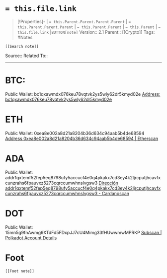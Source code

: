 # `= this.file.link`
>[!Properties]- | `= this.Parent.Parent.Parent.Parent` |  `= this.Parent.Parent.Parent` | `= this.Parent.Parent` | `= this.Parent` | `= this.file.link` |`BUTTON[note]` 
>Version:: 2.1
>Parent:: [[Crypto]]
>Tags: #Notes
```meta-bind-embed
[[Search note]]
```
Source:: 
Related To::
***
# BTC:
 Public Wallet: bc1qxawmdx076keu78vqtvk2ys5wly62dr5kmyd02e
[Address: bc1qxawmdx076keu78vqtvk2ys5wly62dr5kmyd02e](https://www.blockchain.com/explorer/addresses/btc/bc1qxawmdx076keu78vqtvk2ys5wly62dr5kmyd02e)
# ETH
 Public Wallet: 0xea8e002a8d21a8204b36d634c94aab5b4de68594
[Address 0xea8e002a8d21a8204b36d634c94aab5b4de68594 \| Etherscan](https://etherscan.io/address/0xea8e002a8d21a8204b36d634c94aab5b4de68594)

# ADA
 Public Wallet: addr1qxtemf52fep5eq8798ufy5accucf4e0q4pkakx7cd3ey4k2ljrcputjhcavfxcunzrahs6fpauvxz5273cqrccumwhnslvgsw3
[Dirección addr1qxtemf52fep5eq8798ufy5accucf4e0q4pkakx7cd3ey4k2ljrcputjhcavfxcunzrahs6fpauvxz5273cqrccumwhnslvgsw3 - Cardanoscan](https://cardanoscan.io/address/01979da68a4e434c80fe29f89253b8c7309ae5e0a86ddb1bd86c724ad95f90f01e2e57c75893639310fb786921ef1861515e8e003c639b75e7)

# DOT
Public Wallet: 15mn5g9fnAwmg9XTdFd5FDxpJJ7cU4Mimg33fHUwwmwMPRKP
[Subscan \| Polkadot Account Details](https://polkadot.subscan.io/account/15mn5g9fnAwmg9XTdFd5FDxpJJ7cU4Mimg33fHUwwmwMPRKP)

# Foot
```meta-bind-embed
[[Foot note]]
``` 